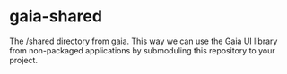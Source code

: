 gaia-shared
===========

The /shared directory from gaia. This way we can use the Gaia UI library from non-packaged applications by submoduling this repository to your project.
